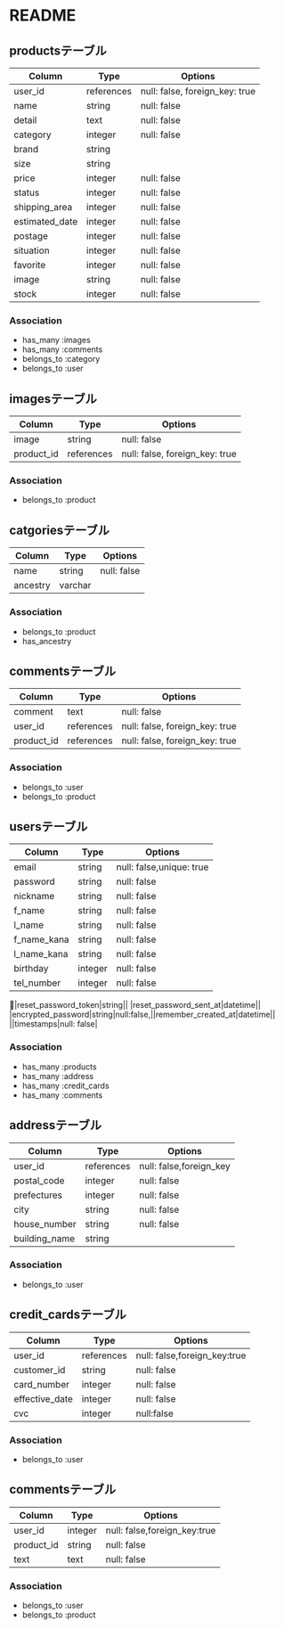 # README

## productsテーブル
|Column|Type|Options|
|------|----|-------|
|user_id|references|null: false, foreign_key: true|
|name|string|null: false|
|detail|text|null: false|
|category|integer|null: false|
|brand|string|
|size|string|
|price|integer|null: false|
|status|integer|null: false|
|shipping_area|integer|null: false|
|estimated_date|integer|null: false|
|postage|integer|null: false|
|situation|integer|null: false|
|favorite|integer|null: false|
|image|string|null: false|
|stock|integer|null: false|

### Association
- has_many :images
- has_many :comments
- belongs_to :category
- belongs_to :user

## imagesテーブル
|Column|Type|Options|
|------|----|-------|
|image|string|null: false|
|product_id|references|null: false, foreign_key: true|

### Association
- belongs_to :product

## catgoriesテーブル
|Column|Type|Options|
|------|----|-------|
|name|string|null: false|
|ancestry|varchar|

### Association
- belongs_to :product
- has_ancestry

## commentsテーブル
|Column|Type|Options|
|------|----|-------|
|comment|text|null: false|
|user_id|references|null: false, foreign_key: true|
|product_id|references|null: false, foreign_key: true|

### Association
- belongs_to :user
- belongs_to :product

## usersテーブル
|Column|Type|Options|
|------|----|-------|
|email|string|null: false,unique: true|
|password|string|null: false|
|nickname|string|null: false|
|f_name|string|null: false|
|l_name|string|null: false|
|f_name_kana|string|null: false|
|l_name_kana|string|null: false|
|birthday|integer|null: false|
|tel_number|integer|null: false|
<!-- 以下はdevise導入時分 -->
|reset_password_token|string||
|reset_password_sent_at|datetime||
|encrypted_password|string|null:false,||remember_created_at|datetime||
||timestamps|null: false|

### Association
- has_many :products
- has_many :address
- has_many :credit_cards
- has_many :comments

## addressテーブル
|Column|Type|Options|
|------|----|-------|
|user_id|references|null: false,foreign_key|
|postal_code|integer|null: false|
|prefectures|integer|null: false|
|city|string|null: false|
|house_number|string|null: false|
|building_name|string|

### Association
- belongs_to :user

## credit_cardsテーブル
|Column|Type|Options|
|------|----|-------|
|user_id|references|null: false,foreign_key:true|
|customer_id|string|null: false|
|card_number|integer|null: false|
|effective_date|integer|null: false|
|cvc|integer|null:false|

### Association
- belongs_to :user

## commentsテーブル
|Column|Type|Options|
|------|----|-------|
|user_id|integer|null: false,foreign_key:true|
|product_id|string|null: false|
|text|text|null: false|

### Association
- belongs_to :user
- belongs_to :product
